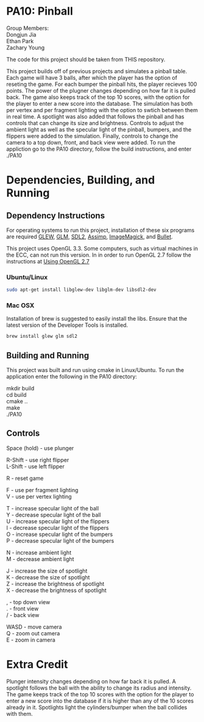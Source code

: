 # PA10: Pinball
Group Members:  
Dongjun Jia  
Ethan Park  
Zachary Young 

The code for this project should be taken from THIS repository. 

This project builds off of previous projects and simulates a pinball table. Each game will have 3 balls, after which the player has the option of reseting the game. For each bumper the pinball hits, the player recieves 100 points. The power of the plugner changes depending on how far it is pulled back. The game also keeps track of the top 10 scores, with the option for the player to enter a new score into the database. The simulation has both per vertex and per fragment lighting with the option to swtich between them in real time. A spotlight was also added that follows the pinball and has controls that can change its size and brightness. Controls to adjust the ambient light as well as the specular light of the pinball, bumpers, and the flippers were added to the simulation. Finally, controls to change the camera to a top down, front, and back view were added. To run the appliction go to the PA10 directory, follow the build instructions, and enter ./PA10

# Dependencies, Building, and Running

## Dependency Instructions
For operating systems to run this project, installation of these six programs are required [GLEW](http://glew.sourceforge.net/), [GLM](http://glm.g-truc.net/0.9.7/index.html), [SDL2](https://wiki.libsdl.org/Tutorials), [Assimp](http://assimp.sourceforge.net/main_downloads.html), [ImageMagick](https://sourceforge.net/projects/imagemagick/), and [Bullet](https://pybullet.org/wordpress/).

This project uses OpenGL 3.3. Some computers, such as virtual machines in the ECC, can not run this version. In in order to run OpenGL 2.7 follow the instructions at [Using OpenGL 2.7](https://github.com/HPC-Vis/computer-graphics/wiki/Using-OpenGL-2.7)

### Ubuntu/Linux
```bash
sudo apt-get install libglew-dev libglm-dev libsdl2-dev
```

### Mac OSX
Installation of brew is suggested to easily install the libs. Ensure that the latest version of the Developer Tools is installed.
```bash
brew install glew glm sdl2
```

## Building and Running
This project was built and run using cmake in Linux/Ubuntu. To run the application enter the following in the PA10 directory:

mkdir build  
cd build  
cmake ..  
make  
./PA10 

## Controls
Space (hold)	- use plunger  

R-Shift	- use right flipper  
L-Shift	- use left flipper  

R	- reset game

F 	- use per fragment lighting  
V 	- use per vertex lighting  

T 	- increase specular light of the ball  
Y 	- decrease specular light of the ball  
U 	- increase specular light of the flippers  
I 	- decrease specular light of the flippers  
O 	- increase specular light of the bumpers  
P 	- decrease specular light of the bumpers  

N 	- increase ambient light  
M 	- decrease ambient light  

J 	- increase the size of spotlight  
K 	- decrease the size of spotlight  
Z 	- increase the brightness of spotlight  
X 	- decrease the brightness of spotlight  

,	- top down view  
.	- front view  
/	- back view  

WASD	- move camera  
Q	- zoom out camera  
E	- zoom in camera  

# Extra Credit
Plunger intensity changes depending on how far back it is pulled. A spotlight follows the ball with the ability to change its radius and intensity. The game keeps track of the top 10 scores with the option for the player to enter a new score into the database if it is higher than any of the 10 scores already in it. Spotlights light the cylinders/bumper when the ball collides with them. 

